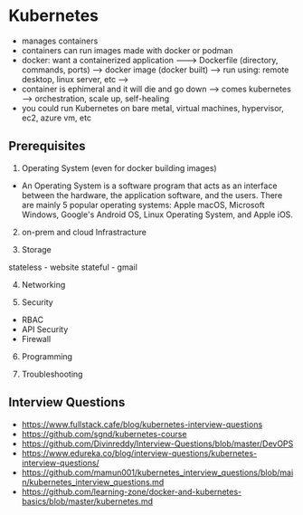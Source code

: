 # Kubernetes

- manages containers
- containers can run images made with docker or podman
- docker: want a containerized application ---> Dockerfile (directory, commands, ports) --> docker image (docker built) --> run using: remote desktop, linux server, etc --> 
- container is ephimeral and it will die and go down --> comes kubernetes --> orchestration, scale up, self-healing
- you could run Kubernetes on bare metal, virtual machines, hypervisor, ec2, azure vm, etc

## Prerequisites

1. Operating System (even for docker building images)

- An Operating System is a software program that acts as an interface between the hardware, the application software, and the users. There are mainly 5 popular operating systems: Apple macOS, Microsoft Windows, Google's Android OS, Linux Operating System, and Apple iOS.

2. on-prem and cloud Infrastracture

3. Storage


stateless - website
stateful - gmail


4. Networking

5. Security

- RBAC
- API Security
- Firewall

6. Programming


7. Troubleshooting




## Interview Questions

- https://www.fullstack.cafe/blog/kubernetes-interview-questions
- https://github.com/sgnd/kubernetes-course
- https://github.com/Divinreddy/Interview-Questions/blob/master/DevOPS
- https://www.edureka.co/blog/interview-questions/kubernetes-interview-questions/
- https://github.com/mamun001/kubernetes_interview_questions/blob/main/kubernetes_interview_questions.md
- https://github.com/learning-zone/docker-and-kubernetes-basics/blob/master/kubernetes.md

